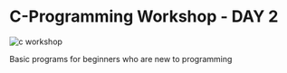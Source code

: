 # C-Programming Workshop - DAY 2
![c workshop](https://user-images.githubusercontent.com/65620582/120116074-02297200-c1a4-11eb-8b37-84a72ddd1324.jpeg)

Basic programs for beginners who are new to programming

